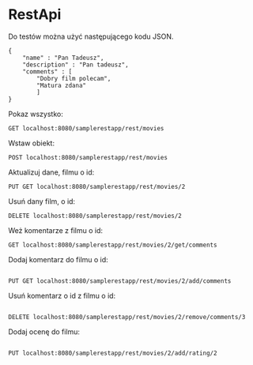 # RestApi
Do testów można użyć następującego kodu JSON.
```
{
	"name" : "Pan Tadeusz",
	"description" : "Pan tadeusz",
	"comments" : [
		"Dobry film polecam",
		"Matura zdana"
		]
}
```
Pokaz wszystko:
```
GET localhost:8080/samplerestapp/rest/movies
```
Wstaw obiekt:

```
POST localhost:8080/samplerestapp/rest/movies
```
Aktualizuj dane, filmu o id:

```
PUT GET localhost:8080/samplerestapp/rest/movies/2
```
Usuń dany film,  o id:

```
DELETE localhost:8080/samplerestapp/rest/movies/2
```
Weż komentarze z filmu o id:

```
GET localhost:8080/samplerestapp/rest/movies/2/get/comments

```

Dodaj komentarz do filmu o id:

```

PUT GET localhost:8080/samplerestapp/rest/movies/2/add/comments

```

Usuń komentarz o id z filmu o id:

```

DELETE localhost:8080/samplerestapp/rest/movies/2/remove/comments/3

```

Dodaj ocenę do filmu:

```

PUT localhost:8080/samplerestapp/rest/movies/2/add/rating/2

```









